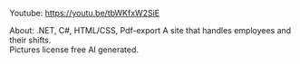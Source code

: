 Youtube: https://youtu.be/tbWKfxW2SiE

About: .NET, C#, HTML/CSS, Pdf-export
A site that handles employees and their shifts.  
Pictures license free AI generated.
